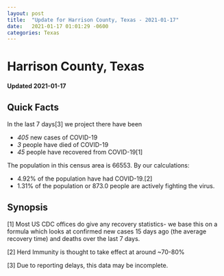 ```yaml
---
layout: post
title:  "Update for Harrison County, Texas - 2021-01-17"
date:   2021-01-17 01:01:29 -0600
categories: Texas
---
```


# Harrison County, Texas
#### Updated 2021-01-17

## Quick Facts

In the last 7 days[3] we project there have been
- *405* new cases of COVID-19
- *3* people have died of COVID-19
- *45* people have recovered from COVID-19[1]

The population in this census area is 66553. By our calculations:
- 4.92% of the population have had COVID-19.[2]
- 1.31% of the population or 873.0 people are actively fighting the virus.

## Synopsis




[1] Most US CDC offices do give any recovery statistics- we base this on a formula which looks at confirmed new cases
15 days ago (the average recovery time) and deaths over the last 7 days.

[2] Herd Immunity is thought to take effect at around ~70-80%

[3] Due to reporting delays, this data may be incomplete.
 
    